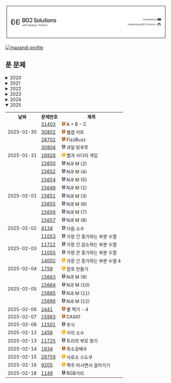 ![BOJSolution](./main.png)

<a href="http://solved.ac/profile/hyukjinkang">![mazandi profile](http://mazandi.herokuapp.com/api?handle=hyukjinkang&theme=dark)</a>

## 푼 문제

<details>
  <summary>2020</summary>
  <table>
    <tr>
      <th>날짜</th>
      <th>문제번호</th>
      <th>제목</th>
    </tr>
    <tr>
      <td rowspan="3">2020-04-08</td>
      <td><a href="http://noj.am/1340">1340</a></td>
      <td><img src="./svg/6.svg" width="10"/> 연도 진행바</td>
    </tr>
    <tr>
      <td><a href="http://noj.am/2557">2557</a></td>
      <td><img src="./svg/1.svg" width="10"/> Hello World</td>
    </tr>
    <tr>
      <td><a href="http://noj.am/10718">10718</a></td>
      <td><img src="./svg/1.svg" width="10"/> We love kriii</td>
    </tr>
    <tr>
      <td rowspan="2">2020-04-09</td>
      <td><a href="http://noj.am/10171">10171</a></td>
      <td><img src="./svg/1.svg" width="10"/> 고양이</td>
    </tr>
    <tr>
      <td><a href="http://noj.am/10172">10172</a></td>
      <td><img src="./svg/1.svg" width="10"/> 개</td>
    </tr>
    <tr>
      <td>2020-04-10</td>
      <td><a href="http://noj.am/1000">1000</a></td>
      <td><img src="./svg/1.svg" width="10"/> A+B</td>
    </tr>
    <tr>
      <td rowspan="2">2020-04-11</td>
      <td><a href="http://noj.am/1373">1373</a></td>
      <td><img src="./svg/5.svg" width="10"/> 2진수 8진수</td>
    </tr>
    <tr>
      <td><a href="http://noj.am/3213">3213</a></td>
      <td><img src="./svg/7.svg" width="10"/> 피자</td>
    </tr>
    <tr>
      <td rowspan="8">2020-04-12</td>
      <td><a href="http://noj.am/1001">1001</a></td>
      <td><img src="./svg/1.svg" width="10"/> A-B</td>
    </tr>
    <tr>
      <td><a href="http://noj.am/10998">10998</a></td>
      <td><img src="./svg/1.svg" width="10"/> A×B</td>
    </tr>
    <tr>
      <td><a href="http://noj.am/1008">1008</a></td>
      <td><img src="./svg/1.svg" width="10"/> A/B</td>
    </tr>
    <tr>
      <td><a href="http://noj.am/10869">10869</a></td>
      <td><img src="./svg/1.svg" width="10"/> 사칙연산</td>
    </tr>
    <tr>
      <td><a href="http://noj.am/10430">10430</a></td>
      <td><img src="./svg/1.svg" width="10"/> 나머지</td>
    </tr>
    <tr>
      <td><a href="http://noj.am/2588">2588</a></td>
      <td><img src="./svg/3.svg" width="10"/> 곱셈</td>
    </tr>
    <tr>
      <td><a href="http://noj.am/3447">3447</a></td>
      <td><img src="./svg/5.svg" width="10"/> 버그왕</td>
    </tr>
    <tr>
      <td><a href="http://noj.am/9461">9461</a></td>
      <td><img src="./svg/8.svg" width="10"/> 파도반 수열</td>
    </tr>
    <tr>
      <td>2020-04-14</td>
      <td><a href="http://noj.am/14648">14648</a></td>
      <td><img src="./svg/4.svg" width="10"/> 쿼리 맛보기</td>
    </tr>
    <tr>
      <td>2020-04-18</td>
      <td><a href="http://noj.am/9933">9933</a></td>
      <td><img src="./svg/5.svg" width="10"/> 민균이의 비밀번호</td>
    </tr>
    <tr>
      <td rowspan="9">2020-04-23</td>
      <td><a href="http://noj.am/1330">1330</a></td>
      <td><img src="./svg/1.svg" width="10"/> 두 수 비교하기</td>
    </tr>
    <tr>
      <td><a href="http://noj.am/9498">9498</a></td>
      <td><img src="./svg/1.svg" width="10"/> 시험 성적</td>
    </tr>
    <tr>
      <td><a href="http://noj.am/2753">2753</a></td>
      <td><img src="./svg/1.svg" width="10"/> 윤년</td>
    </tr>
    <tr>
      <td><a href="http://noj.am/14681">14681</a></td>
      <td><img src="./svg/1.svg" width="10"/> 사분면 고르기</td>
    </tr>
    <tr>
      <td><a href="http://noj.am/2884">2884</a></td>
      <td><img src="./svg/3.svg" width="10"/> 알람 시계</td>
    </tr>
    <tr>
      <td><a href="http://noj.am/2739">2739</a></td>
      <td><img src="./svg/1.svg" width="10"/> 구구단</td>
    </tr>
    <tr>
      <td><a href="http://noj.am/10950">10950</a></td>
      <td><img src="./svg/1.svg" width="10"/> A+B - 3</td>
    </tr>
    <tr>
      <td><a href="http://noj.am/8393">8393</a></td>
      <td><img src="./svg/1.svg" width="10"/> 합</td>
    </tr>
    <tr>
      <td><a href="http://noj.am/15552">15552</a></td>
      <td><img src="./svg/2.svg" width="10"/> 빠른 A+B</td>
    </tr>
    <tr>
      <td rowspan="7">2020-04-24</td>
      <td><a href="http://noj.am/2741">2741</a></td>
      <td><img src="./svg/1.svg" width="10"/> N 찍기</td>
    </tr>
    <tr>
      <td><a href="http://noj.am/2742">2742</a></td>
      <td><img src="./svg/2.svg" width="10"/> 기찍 N</td>
    </tr>
    <tr>
      <td><a href="http://noj.am/11021">11021</a></td>
      <td><img src="./svg/1.svg" width="10"/> A+B - 7</td>
    </tr>
    <tr>
      <td><a href="http://noj.am/11022">11022</a></td>
      <td><img src="./svg/1.svg" width="10"/> A+B - 8</td>
    </tr>
    <tr>
      <td><a href="http://noj.am/2438">2438</a></td>
      <td><img src="./svg/1.svg" width="10"/> 별 찍기 - 1</td>
    </tr>
    <tr>
      <td><a href="http://noj.am/2439">2439</a></td>
      <td><img src="./svg/2.svg" width="10"/> 별 찍기 - 2</td>
    </tr>
    <tr>
      <td><a href="http://noj.am/10871">10871</a></td>
      <td><img src="./svg/1.svg" width="10"/> X보다 작은 수</td>
    </tr>
    <tr>
      <td rowspan="3">2020-05-08</td>
      <td><a href="http://noj.am/10952">10952</a></td>
      <td><img src="./svg/1.svg" width="10"/> A+B - 5</td>
    </tr>
    <tr>
      <td><a href="http://noj.am/10951">10951</a></td>
      <td><img src="./svg/1.svg" width="10"/> A+B - 4</td>
    </tr>
    <tr>
      <td><a href="http://noj.am/1110">1110</a></td>
      <td><img src="./svg/5.svg" width="10"/> 더하기 사이클</td>
    </tr>
    <tr>
      <td rowspan="6">2020-05-11</td>
      <td><a href="http://noj.am/10039">10039</a></td>
      <td><img src="./svg/2.svg" width="10"/> 평균 점수</td>
    </tr>
    <tr>
      <td><a href="http://noj.am/5543">5543</a></td>
      <td><img src="./svg/2.svg" width="10"/> 상근날드</td>
    </tr>
    <tr>
      <td><a href="http://noj.am/10817">10817</a></td>
      <td><img src="./svg/3.svg" width="10"/> 세 수</td>
    </tr>
    <tr>
      <td><a href="http://noj.am/2523">2523</a></td>
      <td><img src="./svg/3.svg" width="10"/> 별 찍기 - 13</td>
    </tr>
    <tr>
      <td><a href="http://noj.am/2446">2446</a></td>
      <td><img src="./svg/3.svg" width="10"/> 별 찍기 - 9</td>
    </tr>
    <tr>
      <td><a href="http://noj.am/10996">10996</a></td>
      <td><img src="./svg/4.svg" width="10"/> 별 찍기 - 21</td>
    </tr>
    <tr>
      <td rowspan="7">2020-05-13</td>
      <td><a href="http://noj.am/10818">10818</a></td>
      <td><img src="./svg/3.svg" width="10"/> 최소, 최대</td>
    </tr>
    <tr>
      <td><a href="http://noj.am/2562">2562</a></td>
      <td><img src="./svg/3.svg" width="10"/> 최댓값</td>
    </tr>
    <tr>
      <td><a href="http://noj.am/2577">2577</a></td>
      <td><img src="./svg/4.svg" width="10"/> 숫자의 개수</td>
    </tr>
    <tr>
      <td><a href="http://noj.am/3052">3052</a></td>
      <td><img src="./svg/4.svg" width="10"/> 나머지</td>
    </tr>
    <tr>
      <td><a href="http://noj.am/1546">1546</a></td>
      <td><img src="./svg/5.svg" width="10"/> 평균</td>
    </tr>
    <tr>
      <td><a href="http://noj.am/8958">8958</a></td>
      <td><img src="./svg/4.svg" width="10"/> OX퀴즈</td>
    </tr>
    <tr>
      <td><a href="http://noj.am/4344">4344</a></td>
      <td><img src="./svg/5.svg" width="10"/> 평균은 넘겠지</td>
    </tr>
    <tr>
      <td rowspan="4">2020-05-14</td>
      <td><a href="http://noj.am/11383">11383</a></td>
      <td><img src="./svg/5.svg" width="10"/> 뚊</td>
    </tr>
    <tr>
      <td><a href="http://noj.am/15596">15596</a></td>
      <td><img src="./svg/4.svg" width="10"/> 정수 N개의 합(Python)</td>
    </tr>
    <tr>
      <td><a href="http://noj.am/4673">4673</a></td>
      <td><img src="./svg/6.svg" width="10"/> 셀프 넘버</td>
    </tr>
    <tr>
      <td><a href="http://noj.am/1065">1065</a></td>
      <td><img src="./svg/7.svg" width="10"/> 한수</td>
    </tr>
    <tr>
      <td rowspan="8">2020-05-15</td>
      <td><a href="http://noj.am/11654">11654</a></td>
      <td><img src="./svg/1.svg" width="10"/> 아스키 코드</td>
    </tr>
    <tr>
      <td><a href="http://noj.am/11720">11720</a></td>
      <td><img src="./svg/2.svg" width="10"/> 숫자의 합</td>
    </tr>
    <tr>
      <td><a href="http://noj.am/10809">10809</a></td>
      <td><img src="./svg/4.svg" width="10"/> 알파벳 찾기</td>
    </tr>
    <tr>
      <td><a href="http://noj.am/2675">2675</a></td>
      <td><img src="./svg/4.svg" width="10"/> 문자열 반복</td>
    </tr>
    <tr>
      <td><a href="http://noj.am/1157">1157</a></td>
      <td><img src="./svg/5.svg" width="10"/> 단어 공부</td>
    </tr>
    <tr>
      <td><a href="http://noj.am/1152">1152</a></td>
      <td><img src="./svg/4.svg" width="10"/> 단어의 개수</td>
    </tr>
    <tr>
      <td><a href="http://noj.am/2908">2908</a></td>
      <td><img src="./svg/4.svg" width="10"/> 상수</td>
    </tr>
    <tr>
      <td><a href="http://noj.am/5622">5622</a></td>
      <td><img src="./svg/4.svg" width="10"/> 다이얼</td>
    </tr>
    <tr>
      <td rowspan="2">2020-05-16</td>
      <td><a href="http://noj.am/2941">2941</a></td>
      <td><img src="./svg/6.svg" width="10"/> 크로아티아 알파벳</td>
    </tr>
    <tr>
      <td><a href="http://noj.am/1316">1316</a></td>
      <td><img src="./svg/6.svg" width="10"/> 그룹 단어 체커</td>
    </tr>
    <tr>
      <td rowspan="2">2020-05-18</td>
      <td><a href="http://noj.am/1712">1712</a></td>
      <td><img src="./svg/4.svg" width="10"/> 손익분기점</td>
    </tr>
    <tr>
      <td><a href="http://noj.am/2839">2839</a></td>
      <td><img src="./svg/7.svg" width="10"/> 설탕 배달</td>
    </tr>
    <tr>
      <td>2020-06-16</td>
      <td><a href="http://noj.am/2292">2292</a></td>
      <td><img src="./svg/4.svg" width="10"/> 벌집</td>
    </tr>
    <tr>
      <td rowspan="2">2020-06-30</td>
      <td><a href="http://noj.am/1193">1193</a></td>
      <td><img src="./svg/6.svg" width="10"/> 분수찾기</td>
    </tr>
    <tr>
      <td><a href="http://noj.am/2869">2869</a></td>
      <td><img src="./svg/5.svg" width="10"/> 달팽이는 올라가고 싶다</td>
    </tr>
    <tr>
      <td rowspan="2">2020-07-03</td>
      <td><a href="http://noj.am/10250">10250</a></td>
      <td><img src="./svg/3.svg" width="10"/> ACM 호텔</td>
    </tr>
    <tr>
      <td><a href="http://noj.am/1212">1212</a></td>
      <td><img src="./svg/4.svg" width="10"/> 8진수 2진수</td>
    </tr>
    <tr>
      <td rowspan="2">2020-09-23</td>
      <td><a href="http://noj.am/2775">2775</a></td>
      <td><img src="./svg/5.svg" width="10"/> 부녀회장이 될테야</td>
    </tr>
    <tr>
      <td><a href="http://noj.am/1011">1011</a></td>
      <td><img src="./svg/11.svg" width="10"/> Fly me to the Alpha Centauri</td>
    </tr>
    <tr>
      <td rowspan="2">2020-09-24</td>
      <td><a href="http://noj.am/1978">1978</a></td>
      <td><img src="./svg/6.svg" width="10"/> 소수 찾기</td>
    </tr>
    <tr>
      <td><a href="http://noj.am/2581">2581</a></td>
      <td><img src="./svg/6.svg" width="10"/> 소수</td>
    </tr>
    <tr>
      <td>2020-09-25</td>
      <td><a href="http://noj.am/1929">1929</a></td>
      <td><img src="./svg/8.svg" width="10"/> 소수 구하기</td>
    </tr>
    <tr>
      <td>2020-09-28</td>
      <td><a href="http://noj.am/4948">4948</a></td>
      <td><img src="./svg/9.svg" width="10"/> 베르트랑 공준</td>
    </tr>
    <tr>
      <td rowspan="5">2020-12-13</td>
      <td><a href="http://noj.am/9020">9020</a></td>
      <td><img src="./svg/9.svg" width="10"/> 골드바흐의 추측</td>
    </tr>
    <tr>
      <td><a href="http://noj.am/1085">1085</a></td>
      <td><img src="./svg/3.svg" width="10"/> 직사각형에서 탈출</td>
    </tr>
    <tr>
      <td><a href="http://noj.am/3009">3009</a></td>
      <td><img src="./svg/3.svg" width="10"/> 네 번째 점</td>
    </tr>
    <tr>
      <td><a href="http://noj.am/4153">4153</a></td>
      <td><img src="./svg/3.svg" width="10"/> 직각삼각형</td>
    </tr>
    <tr>
      <td><a href="http://noj.am/3053">3053</a></td>
      <td><img src="./svg/3.svg" width="10"/> 택시 기하학</td>
    </tr>
    <tr>
      <td rowspan="3">2020-12-14</td>
      <td><a href="http://noj.am/1237">1237</a></td>
      <td><img src="./svg/0.svg" width="10"/> 정ㅋ벅ㅋ</td>
    </tr>
    <tr>
      <td><a href="http://noj.am/2555">2555</a></td>
      <td><img src="./svg/0.svg" width="10"/> 생일 출력하기</td>
    </tr>
    <tr>
      <td><a href="http://noj.am/2556">2556</a></td>
      <td><img src="./svg/0.svg" width="10"/> 별 찍기 - 14</td>
    </tr>
  </table>
</details>
<details>
  <summary>2021</summary>
  <table>
    <tr>
      <th>날짜</th>
      <th>문제번호</th>
      <th>제목</th>
    </tr>
    <tr>
      <td rowspan="2">2021-01-08</td>
      <td><a href="http://noj.am/10757">10757</a></td>
      <td><img src="./svg/1.svg" width="10"/> 큰 수 A + B</td>
    </tr>
    <tr>
      <td><a href="http://noj.am/1002">1002</a></td>
      <td><img src="./svg/8.svg" width="10"/> 터렛</td>
    </tr>
    <tr>
      <td>2021-06-01</td>
      <td><a href="http://noj.am/11653">11653</a></td>
      <td><img src="./svg/5.svg" width="10"/> 소인수분해</td>
    </tr>
    <tr>
      <td rowspan="2">2021-08-22</td>
      <td><a href="http://noj.am/10872">10872</a></td>
      <td><img src="./svg/1.svg" width="10"/> 팩토리얼</td>
    </tr>
    <tr>
      <td><a href="http://noj.am/10870">10870</a></td>
      <td><img src="./svg/4.svg" width="10"/> 피보나치 수 5</td>
    </tr>
    <tr>
      <td rowspan="8">2021-08-23</td>
      <td><a href="http://noj.am/2447">2447</a></td>
      <td><img src="./svg/11.svg" width="10"/> 별 찍기 - 10</td>
    </tr>
    <tr>
      <td><a href="http://noj.am/11729">11729</a></td>
      <td><img src="./svg/10.svg" width="10"/> 하노이 탑 이동 순서</td>
    </tr>
    <tr>
      <td><a href="http://noj.am/2798">2798</a></td>
      <td><img src="./svg/4.svg" width="10"/> 블랙잭</td>
    </tr>
    <tr>
      <td><a href="http://noj.am/2231">2231</a></td>
      <td><img src="./svg/4.svg" width="10"/> 분해합</td>
    </tr>
    <tr>
      <td><a href="http://noj.am/2475">2475</a></td>
      <td><img src="./svg/1.svg" width="10"/> 검증수</td>
    </tr>
    <tr>
      <td><a href="http://noj.am/7568">7568</a></td>
      <td><img src="./svg/6.svg" width="10"/> 덩치</td>
    </tr>
    <tr>
      <td><a href="http://noj.am/1018">1018</a></td>
      <td><img src="./svg/6.svg" width="11"/> 체스판 다시 칠하기</td>
    </tr>
    <tr>
      <td><a href="http://noj.am/12091">12091</a></td>
      <td><img src="./svg/0.svg" width="10"/> 이브이 진화 시키기</td>
    </tr>
    <tr>
      <td rowspan="4">2021-08-24</td>
      <td><a href="http://noj.am/1436">1436</a></td>
      <td><img src="./svg/6.svg" width="10"/> 영화감독 숌</td>
    </tr>
    <tr>
      <td><a href="http://noj.am/10943">10943</a></td>
      <td><img src="./svg/0.svg" width="10"/> 랜덤 게임~</td>
    </tr>
    <tr>
      <td><a href="http://noj.am/2750">2750</a></td>
      <td><img src="./svg/4.svg" width="10"/> 수 정렬하기</td>
    </tr>
    <tr>
      <td><a href="http://noj.am/2751">2751</a></td>
      <td><img src="./svg/6.svg" width="10"/> 수 정렬하기 2</td>
    </tr>
    <tr>
      <td rowspan="3">2021-08-25</td>
      <td><a href="http://noj.am/15802">15802</a></td>
      <td><img src="./svg/0.svg" width="10"/> 타노스</td>
    </tr>
    <tr>
      <td><a href="http://noj.am/1181">1181</a></td>
      <td><img src="./svg/6.svg" width="10"/> 단어 정렬</td>
    </tr>
    <tr>
      <td><a href="http://noj.am/10814">10814</a></td>
      <td><img src="./svg/6.svg" width="10"/> 나이순 정렬</td>
    </tr>
  </table>
</details>
<details>
  <summary>2022</summary>
  <table>
    <tr>
      <th>날짜</th>
      <th>문제번호</th>
      <th>제목</th>
    </tr>
    <tr>
      <td rowspan="4">2022-03-08</td>
      <td><a href="http://noj.am/10926">10926</a></td>
      <td><img src="./svg/1.svg" width="10"/> ??!</td>
    </tr>
    <tr>
      <td><a href="http://noj.am/18108">18108</a></td>
      <td><img src="./svg/1.svg" width="10"/> 1998년생인 내가 태국에서는 2541년생?!</td>
    </tr>
    <tr>
      <td><a href="http://noj.am/2525">2525</a></td>
      <td><img src="./svg/3.svg" width="10"/> 오븐 시계</td>
    </tr>
    <tr>
      <td><a href="http://noj.am/2480">2480</a></td>
      <td><img src="./svg/2.svg" width="10"/> 주사위 세개</td>
    </tr>
  </table>
</details>
<details>
  <summary>2023</summary>
  <table>
    <tr>
      <th>날짜</th>
      <th>문제번호</th>
      <th>제목</th>
    </tr>
    <tr>
      <td rowspan="8">2023-03-22</td>
      <td><a href="http://noj.am/11382">11382</a></td>
      <td><img src="./svg/1.svg" width="10"/> 꼬마 정민</td>
    </tr>
    <tr>
      <td><a href="http://noj.am/25304">25304</a></td>
      <td><img src="./svg/1.svg" width="10"/> 영수증</td>
    </tr>
    <tr>
      <td><a href="http://noj.am/25314">25314</a></td>
      <td><img src="./svg/1.svg" width="10"/> 코딩은 체육과목 입니다</td>
    </tr>
    <tr>
      <td><a href="http://noj.am/10807">10807</a></td>
      <td><img src="./svg/1.svg" width="10"/> 개수 세기</td>
    </tr>
    <tr>
      <td><a href="http://noj.am/10810">10810</a></td>
      <td><img src="./svg/3.svg" width="10"/> 공 넣기</td>
    </tr>
    <tr>
      <td><a href="http://noj.am/10813">10813</a></td>
      <td><img src="./svg/4.svg" width="10"/> 공 바꾸기</td>
    </tr>
    <tr>
      <td><a href="http://noj.am/5597">5597</a></td>
      <td><img src="./svg/1.svg" width="10"/> 과제 안 내신 분..?</td>
    </tr>
    <tr>
      <td><a href="http://noj.am/10811">10811</a></td>
      <td><img src="./svg/4.svg" width="10"/> 바구니 뒤집기</td>
    </tr>
    <tr>
      <td rowspan="8">2023-03-23</td>
      <td><a href="http://noj.am/27866">27866</a></td>
      <td><img src="./svg/1.svg" width="10"/> 문자와 문자열</td>
    </tr>
    <tr>
      <td><a href="http://noj.am/2743">2743</a></td>
      <td><img src="./svg/1.svg" width="10"/> 단어 길이 재기</td>
    </tr>
    <tr>
      <td><a href="http://noj.am/9086">9086</a></td>
      <td><img src="./svg/1.svg" width="10"/> 문자열</td>
    </tr>
    <tr>
      <td><a href="http://noj.am/11718">11718</a></td>
      <td><img src="./svg/1.svg" width="10"/> 그대로 출력하기</td>
    </tr>
    <tr>
      <td><a href="http://noj.am/25083">25083</a></td>
      <td><img src="./svg/1.svg" width="10"/> 새싹</td>
    </tr>
    <tr>
      <td><a href="http://noj.am/3003">3003</a></td>
      <td><img src="./svg/1.svg" width="10"/> 킹, 퀸, 룩, 비숍, 나이트, 폰</td>
    </tr>
    <tr>
      <td><a href="http://noj.am/2444">2444</a></td>
      <td><img src="./svg/3.svg" width="10"/> 별찍기 - 7</td>
    </tr>
    <tr>
      <td><a href="http://noj.am/10812">10812</a></td>
      <td><img src="./svg/4.svg" width="10"/> 바구니 순서 바꾸기</td>
    </tr>
    <tr>
      <td rowspan="11">2023-03-28</td>
      <td><a href="http://noj.am/10988">10988</a></td>
      <td><img src="./svg/4.svg" width="10"/> 팰린드롬인지 확인하기</td>
    </tr>
    <tr>
      <td><a href="http://noj.am/25206">25206</a></td>
      <td><img src="./svg/6.svg" width="10"/> 너의 평점은</td>
    </tr>
    <tr>
      <td><a href="http://noj.am/2738">2738</a></td>
      <td><img src="./svg/1.svg" width="10"/> 행렬 덧셈</td>
    </tr>
    <tr>
      <td><a href="http://noj.am/2566">2566</a></td>
      <td><img src="./svg/3.svg" width="10"/> 최댓값</td>
    </tr>
    <tr>
      <td><a href="http://noj.am/10798">10798</a></td>
      <td><img src="./svg/5.svg" width="10"/> 세로읽기</td>
    </tr>
    <tr>
      <td><a href="http://noj.am/2563">2563</a></td>
      <td><img src="./svg/6.svg" width="10"/> 색종이</td>
    </tr>
    <tr>
      <td><a href="http://noj.am/5086">5086</a></td>
      <td><img src="./svg/3.svg" width="10"/> 배수와 약수</td>
    </tr>
    <tr>
      <td><a href="http://noj.am/2501">2501</a></td>
      <td><img src="./svg/3.svg" width="10"/> 약수 구하기</td>
    </tr>
    <tr>
      <td><a href="http://noj.am/9506">9506</a></td>
      <td><img src="./svg/5.svg" width="10"/> 약수들의 합</td>
    </tr>
    <tr>
      <td><a href="http://noj.am/27323">27323</a></td>
      <td><img src="./svg/1.svg" width="10"/> 직사각형</td>
    </tr>
    <tr>
      <td><a href="http://noj.am/15894">15894</a></td>
      <td><img src="./svg/3.svg" width="10"/> 수학은 체육과목 입니다</td>
    </tr>
    <tr>
      <td rowspan="4">2023-03-29</td>
      <td><a href="http://noj.am/9063">9063</a></td>
      <td><img src="./svg/3.svg" width="10"/> 대지</td>
    </tr>
    <tr>
      <td><a href="http://noj.am/10101">10101</a></td>
      <td><img src="./svg/2.svg" width="10"/> 삼각형 외우기</td>
    </tr>
    <tr>
      <td><a href="http://noj.am/5073">5073</a></td>
      <td><img src="./svg/3.svg" width="10"/> 삼각형과 세 변</td>
    </tr>
    <tr>
      <td><a href="http://noj.am/14215">14215</a></td>
      <td><img src="./svg/3.svg" width="10"/> 세 막대</td>
    </tr>
    <tr>
      <td rowspan="4">2023-03-30</td>
      <td><a href="http://noj.am/19532">19532</a></td>
      <td><img src="./svg/4.svg" width="10"/> 수학은 비대면강의입니다</td>
    </tr>
    <tr>
      <td><a href="http://noj.am/1259">1259</a></td>
      <td><img src="./svg/5.svg" width="10"/> 팰린드롬수</td>
    </tr>
    <tr>
      <td><a href="http://noj.am/2609">2609</a></td>
      <td><img src="./svg/5.svg" width="10"/> 최대공약수와 최소공배수</td>
    </tr>
    <tr>
      <td><a href="http://noj.am/11050">11050</a></td>
      <td><img src="./svg/5.svg" width="10"/> 이항 계수 1</td>
    </tr>
    <tr>
      <td rowspan="3">2023-04-04</td>
      <td><a href="http://noj.am/11650">11650</a></td>
      <td><img src="./svg/6.svg" width="10"/> 좌표 정렬하기</td>
    </tr>
    <tr>
      <td><a href="http://noj.am/2164">2164</a></td>
      <td><img src="./svg/7.svg" width="10"/> 카드 2</td>
    </tr>
    <tr>
      <td><a href="http://noj.am/11866">11866</a></td>
      <td><img src="./svg/6.svg" width="10"/> 요세푸스 문제 0</td>
    </tr>
    <tr>
      <td rowspan="8">2023-04-05</td>
      <td><a href="http://noj.am/1920">1920</a></td>
      <td><img src="./svg/7.svg" width="10"/> 수 찾기</td>
    </tr>
    <tr>
      <td><a href="http://noj.am/9012">9012</a></td>
      <td><img src="./svg/7.svg" width="10"/> 괄호</td>
    </tr>
    <tr>
      <td><a href="http://noj.am/10816">10816</a></td>
      <td><img src="./svg/7.svg" width="10"/> 숫자 카드 2</td>
    </tr>
    <tr>
      <td><a href="http://noj.am/10828">10828</a></td>
      <td><img src="./svg/7.svg" width="10"/> 스택</td>
    </tr>
    <tr>
      <td><a href="http://noj.am/10845">10845</a></td>
      <td><img src="./svg/7.svg" width="10"/> 큐</td>
    </tr>
    <tr>
      <td><a href="http://noj.am/10866">10866</a></td>
      <td><img src="./svg/7.svg" width="10"/> 덱</td>
    </tr>
    <tr>
      <td><a href="http://noj.am/11651">11651</a></td>
      <td><img src="./svg/6.svg" width="10"/> 좌표 정렬하기 2</td>
    </tr>
    <tr>
      <td><a href="http://noj.am/10773">10773</a></td>
      <td><img src="./svg/7.svg" width="10"/> 제로</td>
    </tr>
    <tr>
      <td rowspan="10">2023-04-06</td>
      <td><a href="http://noj.am/10699">10699</a></td>
      <td><img src="./svg/1.svg" width="10"/> 오늘 날짜</td>
    </tr>
    <tr>
      <td><a href="http://noj.am/2420">2420</a></td>
      <td><img src="./svg/1.svg" width="10"/> 사파리월드</td>
    </tr>
    <tr>
      <td><a href="http://noj.am/2744">2744</a></td>
      <td><img src="./svg/1.svg" width="10"/> 대소문자 바꾸기</td>
    </tr>
    <tr>
      <td><a href="http://noj.am/2754">2754</a></td>
      <td><img src="./svg/1.svg" width="10"/> 학점계산</td>
    </tr>
    <tr>
      <td><a href="http://noj.am/15964">15964</a></td>
      <td><img src="./svg/1.svg" width="10"/> 이상한 기호</td>
    </tr>
    <tr>
      <td><a href="http://noj.am/4949">4949</a></td>
      <td><img src="./svg/7.svg" width="10"/> 균형잡힌 세상</td>
    </tr>
    <tr>
      <td><a href="http://noj.am/1966">1966</a></td>
      <td><img src="./svg/8.svg" width="10"/> 프린터 큐</td>
    </tr>
    <tr>
      <td><a href="http://noj.am/10989">10989</a></td>
      <td><img src="./svg/5.svg" width="10"/> 수 정렬하기 3</td>
    </tr>
    <tr>
      <td><a href="http://noj.am/15829">15829</a></td>
      <td><img src="./svg/4.svg" width="10"/> Hashing</td>
    </tr>
    <tr>
      <td><a href="http://noj.am/2108">2108</a></td>
      <td><img src="./svg/8.svg" width="10"/> 통계학</td>
    </tr>
    <tr>
      <td>2023-04-09</td>
      <td><a href="http://noj.am/1654">1654</a></td>
      <td><img src="./svg/9.svg" width="10"/> 랜선 자르기</td>
    </tr>
    <tr>
      <td rowspan="4">2023-04-10</td>
      <td><a href="http://noj.am/1874">1874</a></td>
      <td><img src="./svg/9.svg" width="10"/> 스택 수열</td>
    </tr>
    <tr>
      <td><a href="http://noj.am/2805">2805</a></td>
      <td><img src="./svg/9.svg" width="10"/> 나무 자르기</td>
    </tr>
    <tr>
      <td><a href="http://noj.am/18111">18111</a></td>
      <td><img src="./svg/9.svg" width="10"/> 마인크래프트</td>
    </tr>
    <tr>
      <td><a href="http://noj.am/1676">1676</a></td>
      <td><img src="./svg/6.svg" width="10"/> 팩토리얼 0의 개수</td>
    </tr>
    <tr>
      <td rowspan="4">2023-04-11</td>
      <td><a href="http://noj.am/11723">11723</a></td>
      <td><img src="./svg/6.svg" width="10"/> 집합</td>
    </tr>
    <tr>
      <td><a href="http://noj.am/1620">1620</a></td>
      <td><img src="./svg/7.svg" width="10"/> 나는야 포켓몬 마스터 이다솜</td>
    </tr>
    <tr>
      <td><a href="http://noj.am/1764">1764</a></td>
      <td><img src="./svg/7.svg" width="10"/> 듣보잡</td>
    </tr>
    <tr>
      <td><a href="http://noj.am/11047">11047</a></td>
      <td><img src="./svg/7.svg" width="10"/> 동전 0</td>
    </tr>
    <tr>
      <td rowspan="4">2023-04-12</td>
      <td><a href="http://noj.am/11399">11399</a></td>
      <td><img src="./svg/7.svg" width="10"/> ATM</td>
    </tr>
    <tr>
      <td><a href="http://noj.am/17219">17219</a></td>
      <td><img src="./svg/7.svg" width="10"/> 비밀번호 찾기</td>
    </tr>
    <tr>
      <td><a href="http://noj.am/1003">1003</a></td>
      <td><img src="./svg/8.svg" width="10"/> 피보나치 함수</td>
    </tr>
    <tr>
      <td><a href="http://noj.am/1463">1463</a></td>
      <td><img src="./svg/8.svg" width="10"/> 1로 만들기</td>
    </tr>
    <tr>
      <td rowspan="4">2023-04-13</td>
      <td><a href="http://noj.am/2579">2579</a></td>
      <td><img src="./svg/8.svg" width="10"/> 계단 오르기</td>
    </tr>
    <tr>
      <td><a href="http://noj.am/2606">2606</a></td>
      <td><img src="./svg/8.svg" width="10"/> 바이러스</td>
    </tr>
    <tr>
      <td><a href="http://noj.am/9095">9095</a></td>
      <td><img src="./svg/8.svg" width="10"/> 1, 2, 3 더하기</td>
    </tr>
    <tr>
      <td><a href="http://noj.am/9375">9375</a></td>
      <td><img src="./svg/8.svg" width="10"/> 패션왕 신해빈</td>
    </tr>
    <tr>
      <td rowspan="3">2023-04-14</td>
      <td><a href="http://noj.am/11659">11659</a></td>
      <td><img src="./svg/8.svg" width="10"/> 구간 합 구하기 4</td>
    </tr>
    <tr>
      <td><a href="http://noj.am/11726">11726</a></td>
      <td><img src="./svg/8.svg" width="10"/> 2×n 타일링</td>
    </tr>
    <tr>
      <td><a href="http://noj.am/11727">11727</a></td>
      <td><img src="./svg/8.svg" width="10"/> 2×n 타일링 2</td>
    </tr>
    <tr>
      <td rowspan="4">2023-04-15</td>
      <td><a href="http://noj.am/17626">17626</a></td>
      <td><img src="./svg/8.svg" width="10"/> Four squares</td>
    </tr>
    <tr>
      <td><a href="http://noj.am/1012">1012</a></td>
      <td><img src="./svg/9.svg" width="10"/> 유기농 배추</td>
    </tr>
    <tr>
      <td><a href="http://noj.am/1260">1260</a></td>
      <td><img src="./svg/9.svg" width="10"/> DFS와 BFS</td>
    </tr>
    <tr>
      <td><a href="http://noj.am/1927">1927</a></td>
      <td><img src="./svg/9.svg" width="10"/> 최소 힙</td>
    </tr>
    <tr>
      <td rowspan="1">2023-04-16</td>
      <td><a href="http://noj.am/1271">1271</a></td>
      <td><img src="./svg/1.svg" width="10"/> 엄청난 부자2</td>
    </tr>
    <tr>
      <td rowspan="7"><a href="https://www.acmicpc.net/contest/view/967">AGCU</a></td>
      <td><a href="http://noj.am/27959">A(27959)</a></td>
      <td><img src="./svg/1.svg" width="10"/> 초코바</td>
    </tr>
    <tr>
      <td><a href="http://noj.am/27960">B(27960)</a></td>
      <td><img src="./svg/3.svg" width="10"/> 사격내기</td>
    </tr>
    <tr>
      <td><a href="http://noj.am/27961">C(27961)</a></td>
      <td><img src="./svg/5.svg" width="10"/> 고양이는 많을수록 좋다</td>
    </tr>
    <tr>
      <td><a href="http://noj.am/27962">D(27962)</a></td>
      <td><img src="./svg/5.svg" width="10"/> 오렌지먹은지오랜지</td>
    </tr>
    <tr>
      <td><a href="http://noj.am/27963">E(27963)</a></td>
      <td><img src="./svg/5.svg" width="10"/> 합금 주화</td>
    </tr>
    <tr>
      <td><a href="http://noj.am/27964">F(27964)</a></td>
      <td><img src="./svg/6.svg" width="10"/> 콰트로치즈피자</td>
    </tr>
    <tr>
      <td><a href="http://noj.am/27969">K(27969)</a></td>
      <td><img src="./svg/8.svg" width="10"/> I LOVE JavaScript</td>
    </tr>
    <tr>
      <td rowspan="4">2023-04-17</td>
      <td><a href="http://noj.am/1541">1541</a></td>
      <td><img src="./svg/9.svg" width="10"/> 잃어버린 괄호</td>
    </tr>
    <tr>
      <td><a href="http://noj.am/11279">11279</a></td>
      <td><img src="./svg/9.svg" width="10"/> 최대 힙</td>
    </tr>
    <tr>
      <td><a href="http://noj.am/1780">1780</a></td>
      <td><img src="./svg/9.svg" width="10"/> 종이의 개수</td>
    </tr>
    <tr>
      <td><a href="http://noj.am/2745">2745</a></td>
      <td><img src="./svg/4.svg" width="10"/> 진법 변환</td>
    </tr>
    <tr>
      <td rowspan="4">2023-04-18</td>
      <td><a href="http://noj.am/2630">2630</a></td>
      <td><img src="./svg/9.svg" width="10"/> 색종이 만들기</td>
    </tr>
    <tr>
      <td><a href="http://noj.am/11724">11724</a></td>
      <td><img src="./svg/9.svg" width="10"/> 연결 요소의 개수</td>
    </tr>
    <tr>
      <td><a href="http://noj.am/18870">18870</a></td>
      <td><img src="./svg/9.svg" width="10"/> 좌표 압축</td>
    </tr>
    <tr>
      <td><a href="http://noj.am/1074">1074</a></td>
      <td><img src="./svg/10.svg" width="10"/> Z</td>
    </tr>
    <tr>
      <td rowspan="4">2023-04-19</td>
      <td><a href="http://noj.am/1809">1809</a></td>
      <td><img src="./svg/1.svg" width="10"/> Moo</td>
    </tr>
    <tr>
      <td><a href="http://noj.am/2338">2338</a></td>
      <td><img src="./svg/1.svg" width="10"/> 긴자리 계산</td>
    </tr>
    <tr>
      <td><a href="http://noj.am/2372">2372</a></td>
      <td><img src="./svg/1.svg" width="10"/> Livestock Count</td>
    </tr>
    <tr>
      <td><a href="http://noj.am/2377">2377</a></td>
      <td><img src="./svg/1.svg" width="10"/> Pottery</td>
    </tr>
    <tr>
      <td rowspan="21">2023-04-20</td>
      <td><a href="http://noj.am/3733">3733</a></td>
      <td><img src="./svg/1.svg" width="10"/> Shares</td>
    </tr>
    <tr>
      <td><a href="http://noj.am/4101">4101</a></td>
      <td><img src="./svg/1.svg" width="10"/> 크냐?</td>
    </tr>
    <tr>
      <td><a href="http://noj.am/4999">4999</a></td>
      <td><img src="./svg/1.svg" width="10"/> 아!</td>
    </tr>
    <tr>
      <td><a href="http://noj.am/5337">5337</a></td>
      <td><img src="./svg/1.svg" width="10"/> 웰컴</td>
    </tr>
    <tr>
      <td><a href="http://noj.am/5338">5338</a></td>
      <td><img src="./svg/1.svg" width="10"/> 마이크로소프트 로고</td>
    </tr>
    <tr>
      <td><a href="http://noj.am/5339">5339</a></td>
      <td><img src="./svg/1.svg" width="10"/> 콜센터</td>
    </tr>
    <tr>
      <td><a href="http://noj.am/5341">5341</a></td>
      <td><img src="./svg/1.svg" width="10"/> Pyramids</td>
    </tr>
    <tr>
      <td><a href="http://noj.am/5522">5522</a></td>
      <td><img src="./svg/1.svg" width="10"/> 카드게임</td>
    </tr>
    <tr>
      <td><a href="http://noj.am/6840">6840</a></td>
      <td><img src="./svg/1.svg" width="10"/> Who is in the middle?</td>
    </tr>
    <tr>
      <td><a href="http://noj.am/7891">7891</a></td>
      <td><img src="./svg/1.svg" width="10"/> Can you add this?</td>
    </tr>
    <tr>
      <td><a href="http://noj.am/8370">8370</a></td>
      <td><img src="./svg/1.svg" width="10"/> Plane</td>
    </tr>
    <tr>
      <td><a href="http://noj.am/8437">8437</a></td>
      <td><img src="./svg/1.svg" width="10"/> Julka</td>
    </tr>
    <tr>
      <td><a href="http://noj.am/8545">8545</a></td>
      <td><img src="./svg/1.svg" width="10"/> Zadanie próbne</td>
    </tr>
    <tr>
      <td><a href="http://noj.am/8871">8871</a></td>
      <td><img src="./svg/1.svg" width="10"/> Zadanie próbne 2</td>
    </tr>
    <tr>
      <td><a href="http://noj.am/9653">9653</a></td>
      <td><img src="./svg/1.svg" width="10"/> 스타워즈 로고</td>
    </tr>
    <tr>
      <td><a href="http://noj.am/9654">9654</a></td>
      <td><img src="./svg/1.svg" width="10"/> 나부 함대 데이터</td>
    </tr>
    <tr>
      <td><a href="http://noj.am/10170">10170</a></td>
      <td><img src="./svg/1.svg" width="10"/> NFC West vs North</td>
    </tr>
    <tr>
      <td><a href="http://noj.am/10189">10189</a></td>
      <td><img src="./svg/1.svg" width="10"/> Hook</td>
    </tr>
    <tr>
      <td><a href="http://noj.am/11942">11942</a></td>
      <td><img src="./svg/1.svg" width="10"/> 고려대는 사랑입니다</td>
    </tr>
    <tr>
      <td><a href="http://noj.am/13277">13277</a></td>
      <td><img src="./svg/1.svg" width="10"/> 큰 수 곱셈</td>
    </tr>
    <tr>
      <td><a href="http://noj.am/14337">14337</a></td>
      <td><img src="./svg/1.svg" width="10"/> Helicopter</td>
    </tr>
    <tr>
      <td rowspan="11">2023-04-21</td>
      <td><a href="http://noj.am/14581">14581</a></td>
      <td><img src="./svg/1.svg" width="10"/> 팬들에게 둘러싸인 홍준</td>
    </tr>
    <tr>
      <td><a href="http://noj.am/14645">14645</a></td>
      <td><img src="./svg/1.svg" width="10"/> 와이버스 부릉부릉</td>
    </tr>
    <tr>
      <td><a href="http://noj.am/14652">14652</a></td>
      <td><img src="./svg/1.svg" width="10"/> 나는 행복합니다~</td>
    </tr>
    <tr>
      <td><a href="http://noj.am/14928">14928</a></td>
      <td><img src="./svg/1.svg" width="10"/> 큰 수 (BIG)</td>
    </tr>
    <tr>
      <td><a href="http://noj.am/15680">15680</a></td>
      <td><img src="./svg/1.svg" width="10"/> 연세대학교</td>
    </tr>
    <tr>
      <td><a href="http://noj.am/15727">15727</a></td>
      <td><img src="./svg/1.svg" width="10"/> 조별과제를 하려는데 조장이 사라졌다</td>
    </tr>
    <tr>
      <td><a href="http://noj.am/15733">15733</a></td>
      <td><img src="./svg/1.svg" width="10"/> 나는 누구인가</td>
    </tr>
    <tr>
      <td><a href="http://noj.am/15740">15740</a></td>
      <td><img src="./svg/1.svg" width="10"/> A+B - 9</td>
    </tr>
    <tr>
      <td><a href="http://noj.am/15962">15962</a></td>
      <td><img src="./svg/1.svg" width="10"/> 새로운 시작</td>
    </tr>
    <tr>
      <td><a href="http://noj.am/16099">16099</a></td>
      <td><img src="./svg/1.svg" width="10"/> Larger Sport Facility</td>
    </tr>
    <tr>
      <td><a href="http://noj.am/16170">16170</a></td>
      <td><img src="./svg/1.svg" width="10"/> 오늘의 날짜는?</td>
    </tr>
    <tr>
      <td rowspan="18">2023-04-22</td>
      <td><a href="http://noj.am/16394">16394</a></td>
      <td><img src="./svg/1.svg" width="10"/> 홍익대학교</td>
    </tr>
    <tr>
      <td><a href="http://noj.am/16430">16430</a></td>
      <td><img src="./svg/1.svg" width="10"/> 제리와 톰</td>
    </tr>
    <tr>
      <td><a href="http://noj.am/17256">17256</a></td>
      <td><img src="./svg/1.svg" width="10"/> 달달함이 넘쳐흘러</td>
    </tr>
    <tr>
      <td><a href="http://noj.am/17295">17295</a></td>
      <td><img src="./svg/1.svg" width="10"/> 엔드게임 스포일러</td>
    </tr>
    <tr>
      <td><a href="http://noj.am/18096">18096</a></td>
      <td><img src="./svg/1.svg" width="10"/> Арифметическая магия</td>
    </tr>
    <tr>
      <td><a href="http://noj.am/18301">18301</a></td>
      <td><img src="./svg/1.svg" width="10"/> Rats</td>
    </tr>
    <tr>
      <td><a href="http://noj.am/18409">18409</a></td>
      <td><img src="./svg/1.svg" width="10"/> 母音を数える (Counting Vowels)</td>
    </tr>
    <tr>
      <td><a href="http://noj.am/20254">20254</a></td>
      <td><img src="./svg/1.svg" width="10"/> Site Score</td>
    </tr>
    <tr>
      <td><a href="http://noj.am/20492">20492</a></td>
      <td><img src="./svg/1.svg" width="10"/> 세금</td>
    </tr>
    <tr>
      <td><a href="http://noj.am/21300">21300</a></td>
      <td><img src="./svg/1.svg" width="10"/> Bottle Return</td>
    </tr>
    <tr>
      <td><a href="http://noj.am/21598">21598</a></td>
      <td><img src="./svg/1.svg" width="10"/> SciComLove</td>
    </tr>
    <tr>
      <td><a href="http://noj.am/22193">22193</a></td>
      <td><img src="./svg/1.svg" width="10"/> Multiply</td>
    </tr>
    <tr>
      <td><a href="http://noj.am/23234">23234</a></td>
      <td><img src="./svg/1.svg" width="10"/> The World Responds</td>
    </tr>
    <tr>
      <td><a href="http://noj.am/23235">23235</a></td>
      <td><img src="./svg/1.svg" width="10"/> The Fastest Sorting Algorithm In The World</td>
    </tr>
    <tr>
      <td><a href="http://noj.am/24078">24078</a></td>
      <td><img src="./svg/1.svg" width="10"/> 余り (Remainder)</td>
    </tr>
    <tr>
      <td><a href="http://noj.am/24078">24078</a></td>
      <td><img src="./svg/1.svg" width="10"/> 立方体 (Cube)</td>
    </tr>
    <tr>
      <td><a href="http://noj.am/24086">24086</a></td>
      <td><img src="./svg/1.svg" width="10"/> 身長 (Height)</td>
    </tr>
    <tr>
      <td><a href="http://noj.am/24262">24262</a></td>
      <td><img src="./svg/1.svg" width="10"/> 알고리즘 수업 - 알고리즘의 수행 시간 1</td>
    </tr>
    <tr>
      <td rowspan="25">2023-04-24</td>
      <td><a href="http://noj.am/24309">24309</a></td>
      <td><img src="./svg/1.svg" width="10"/> РАВЕНСТВО</td>
    </tr>
    <tr>
      <td><a href="http://noj.am/24568">24568</a></td>
      <td><img src="./svg/1.svg" width="10"/> Cupcake Party</td>
    </tr>
    <tr>
      <td><a href="http://noj.am/24736">24736</a></td>
      <td><img src="./svg/1.svg" width="10"/> Football Scoring</td>
    </tr>
    <tr>
      <td><a href="http://noj.am/24900">24900</a></td>
      <td><img src="./svg/1.svg" width="10"/> 한별찍기</td>
    </tr>
    <tr>
      <td><a href="http://noj.am/25238">25238</a></td>
      <td><img src="./svg/1.svg" width="10"/> 가희와 방어율 무시</td>
    </tr>
    <tr>
      <td><a href="http://noj.am/25311">25311</a></td>
      <td><img src="./svg/1.svg" width="10"/> UCPC에서 가장 쉬운 문제 번호는?</td>
    </tr>
    <tr>
      <td><a href="http://noj.am/25372">25372</a></td>
      <td><img src="./svg/1.svg" width="10"/> 성택이의 은밀한 비밀번호</td>
    </tr>
    <tr>
      <td><a href="http://noj.am/26082">26082</a></td>
      <td><img src="./svg/1.svg" width="10"/> WARBOY</td>
    </tr>
    <tr>
      <td><a href="http://noj.am/26209">26209</a></td>
      <td><img src="./svg/1.svg" width="10"/> Intercepting Information</td>
    </tr>
    <tr>
      <td><a href="http://noj.am/26307">26307</a></td>
      <td><img src="./svg/1.svg" width="10"/> Correct</td>
    </tr>
    <tr>
      <td><a href="http://noj.am/26489">26489</a></td>
      <td><img src="./svg/1.svg" width="10"/> Gum Gum for Jay Jay</td>
    </tr>
    <tr>
      <td><a href="http://noj.am/26545">26545</a></td>
      <td><img src="./svg/1.svg" width="10"/> Mathematics</td>
    </tr>
    <tr>
      <td><a href="http://noj.am/26574">26574</a></td>
      <td><img src="./svg/1.svg" width="10"/> Copier</td>
    </tr>
    <tr>
      <td><a href="http://noj.am/26575">26575</a></td>
      <td><img src="./svg/1.svg" width="10"/> Pups</td>
    </tr>
    <tr>
      <td><a href="http://noj.am/26711">26711</a></td>
      <td><img src="./svg/1.svg" width="10"/> A+B</td>
    </tr>
    <tr>
      <td><a href="http://noj.am/26766">26766</a></td>
      <td><img src="./svg/1.svg" width="10"/> Serca</td>
    </tr>
    <tr>
      <td><a href="http://noj.am/27219">27219</a></td>
      <td><img src="./svg/1.svg" width="10"/> Робинзон Крузо</td>
    </tr>
    <tr>
      <td><a href="http://noj.am/27294">27294</a></td>
      <td><img src="./svg/1.svg" width="10"/> 몇개고?</td>
    </tr>
    <tr>
      <td><a href="http://noj.am/27889">27889</a></td>
      <td><img src="./svg/1.svg" width="10"/> 특별한 학교 이름</td>
    </tr>
    <tr>
      <td><a href="http://noj.am/27324">27324</a></td>
      <td><img src="./svg/1.svg" width="10"/> ゾロ目 (Same Numbers)</td>
    </tr>
    <tr>
      <td><a href="http://noj.am/27327">27327</a></td>
      <td><img src="./svg/1.svg" width="10"/> 時間 (Hour)</td>
    </tr>
    <tr>
      <td><a href="http://noj.am/27328">27328</a></td>
      <td><img src="./svg/1.svg" width="10"/> 三方比較 (Three-Way Comparison)</td>
    </tr>
    <tr>
      <td><a href="http://noj.am/27331">27331</a></td>
      <td><img src="./svg/1.svg" width="10"/> 2 桁の整数 (Two-digit Integer)</td>
    </tr>
    <tr>
      <td><a href="http://noj.am/27389">27389</a></td>
      <td><img src="./svg/1.svg" width="10"/> Metronome</td>
    </tr>
    <tr>
      <td><a href="http://noj.am/27433">27433</a></td>
      <td><img src="./svg/1.svg" width="10"/> 팩토리얼 2</td>
    </tr>
    <tr>
      <td rowspan="4">2023-04-25</td>
      <td><a href="http://noj.am/27434">27434</a></td>
      <td><img src="./svg/1.svg" width="10"/> 팩토리얼 3</td>
    </tr>
    <tr>
      <td><a href="http://noj.am/1264">1264</a></td>
      <td><img src="./svg/2.svg" width="10"/> 모음의 개수</td>
    </tr>
    <tr>
      <td><a href="http://noj.am/2083">2083</a></td>
      <td><img src="./svg/2.svg" width="10"/> 럭비 클럽</td>
    </tr>
    <tr>
      <td><a href="http://noj.am/2393">2393</a></td>
      <td><img src="./svg/2.svg" width="10"/> Rook</td>
    </tr>
    <tr>
      <td rowspan="1">2023-04-26</td>
      <td><a href="http://noj.am/2440">2440</a></td>
      <td><img src="./svg/2.svg" width="10"/> 별 찍기 - 3</td>
    </tr>
    <tr>
      <td rowspan="3">2023-04-27</td>
      <td><a href="http://noj.am/1931">1931</a></td>
      <td><img src="./svg/10.svg" width="10"/> 회의실 배정</td>
    </tr>
    <tr>
      <td><a href="http://noj.am/1697">1697</a></td>
      <td><img src="./svg/10.svg" width="10"/> 숨바꼭질</td>
    </tr>
    <tr>
      <td><a href="http://noj.am/2530">2530</a></td>
      <td><img src="./svg/2.svg" width="10"/> 인공지능 시계</td>
    </tr>
    <tr>
      <td rowspan="4">2023-04-28</td>
      <td><a href="http://noj.am/7576">7576</a></td>
      <td><img src="./svg/11.svg" width="10"/> 토마토</td>
    </tr>
    <tr>
      <td><a href="http://noj.am/2752">2752</a></td>
      <td><img src="./svg/2.svg" width="10"/> 세수정렬</td>
    </tr>
    <tr>
      <td><a href="http://noj.am/2845">2845</a></td>
      <td><img src="./svg/2.svg" width="10"/> 파티가 끝나고 난 뒤</td>
    </tr>
    <tr>
      <td><a href="http://noj.am/3046">3046</a></td>
      <td><img src="./svg/2.svg" width="10"/> R2</td>
    </tr>
    <tr>
      <td rowspan="1">2023-05-01</td>
      <td><a href="http://noj.am/3765">3765</a></td>
      <td><img src="./svg/2.svg" width="10"/> Celebrity jeopardy</td>
    </tr>
    <tr>
      <td rowspan="5">2023-05-02</td>
      <td><a href="http://noj.am/4299">4299</a></td>
      <td><img src="./svg/2.svg" width="10"/> AFC 윔블던</td>
    </tr>
    <tr>
      <td><a href="http://noj.am/4470">4470</a></td>
      <td><img src="./svg/2.svg" width="10"/> 줄번호</td>
    </tr>
    <tr>
      <td><a href="http://noj.am/4589">4589</a></td>
      <td><img src="./svg/2.svg" width="10"/> Gnome Sequencing</td>
    </tr>
    <tr>
      <td><a href="http://noj.am/4696">4696</a></td>
      <td><img src="./svg/2.svg" width="10"/> St. Ives</td>
    </tr>
    <tr>
      <td><a href="http://noj.am/4714">4714</a></td>
      <td><img src="./svg/2.svg" width="10"/> Lunacy</td>
    </tr>
    <tr>
      <td rowspan="8">2023-05-03</td>
      <td><a href="http://noj.am/5300">5300</a></td>
      <td><img src="./svg/2.svg" width="10"/> Fill the Rowboats!</td>
    </tr>
    <tr>
      <td><a href="http://noj.am/5357">5357</a></td>
      <td><img src="./svg/2.svg" width="10"/> Dedupe</td>
    </tr>
    <tr>
      <td><a href="http://noj.am/5358">5358</a></td>
      <td><img src="./svg/2.svg" width="10"/> Football Team</td>
    </tr>
    <tr>
      <td><a href="http://noj.am/5524">5524</a></td>
      <td><img src="./svg/2.svg" width="10"/> 입실 관리</td>
    </tr>
    <tr>
      <td><a href="http://noj.am/5532">5532</a></td>
      <td><img src="./svg/2.svg" width="10"/> 방학 숙제</td>
    </tr>
    <tr>
      <td><a href="http://noj.am/5554">5554</a></td>
      <td><img src="./svg/2.svg" width="10"/> 심부름 가는 길</td>
    </tr>
    <tr>
      <td><a href="http://noj.am/5575">5575</a></td>
      <td><img src="./svg/2.svg" width="10"/> 타임 카드</td>
    </tr>
    <tr>
      <td><a href="http://noj.am/5596">5596</a></td>
      <td><img src="./svg/2.svg" width="10"/> 시험 점수</td>
    </tr>
    <tr>
      <td rowspan="10">2023-05-04</td>
      <td><a href="http://noj.am/5717">5717</a></td>
      <td><img src="./svg/2.svg" width="10"/> 상근이의 친구들</td>
    </tr>
    <tr>
      <td><a href="http://noj.am/5928">5928</a></td>
      <td><img src="./svg/2.svg" width="10"/> Contest Timing</td>
    </tr>
    <tr>
      <td><a href="http://noj.am/6749">6749</a></td>
      <td><img src="./svg/2.svg" width="10"/> Next in line</td>
    </tr>
    <tr>
      <td><a href="http://noj.am/6763">6763</a></td>
      <td><img src="./svg/2.svg" width="10"/> Speed fines are not fine!</td>
    </tr>
    <tr>
      <td><a href="http://noj.am/6764">6764</a></td>
      <td><img src="./svg/2.svg" width="10"/> Sounds fishy!</td>
    </tr>
    <tr>
      <td><a href="http://noj.am/6778">6778</a></td>
      <td><img src="./svg/2.svg" width="10"/> Which Alien?</td>
    </tr>
    <tr>
      <td><a href="http://noj.am/6810">6810</a></td>
      <td><img src="./svg/2.svg" width="10"/> ISBN</td>
    </tr>
    <tr>
      <td><a href="http://noj.am/6825">6825</a></td>
      <td><img src="./svg/2.svg" width="10"/> Body Mass Index</td>
    </tr>
    <tr>
      <td><a href="http://noj.am/6841">6841</a></td>
      <td><img src="./svg/2.svg" width="10"/> I Speak TXTMSG</td>
    </tr>
    <tr>
      <td><a href="http://noj.am/6887">6887</a></td>
      <td><img src="./svg/2.svg" width="10"/> Sqaures</td>
    </tr>
    <tr>
      <td rowspan="1">2023-05-05</td>
      <td><a href="http://noj.am/6888">6888</a></td>
      <td><img src="./svg/2.svg" width="10"/> Terms of Office</td>
    </tr>
    <tr>
      <td rowspan="3">2023-05-06</td>
      <td><a href="http://noj.am/6916">6916</a></td>
      <td><img src="./svg/2.svg" width="10"/> 0123456789</td>
    </tr>
    <tr>
      <td><a href="http://noj.am/7595">7595</a></td>
      <td><img src="./svg/2.svg" width="10"/> Triangles</td>
    </tr>
    <tr>
      <td><a href="http://noj.am/8558">8558</a></td>
      <td><img src="./svg/2.svg" width="10"/> Silnia</td>
    </tr>
    <tr>
      <td rowspan="1">2023-05-07</td>
      <td><a href="http://noj.am/8674">8674</a></td>
      <td><img src="./svg/2.svg" width="10"/> Tabliczka</td>
    </tr>
    <tr>
      <td rowspan="9">2023-05-08</td>
      <td><a href="http://noj.am/7569">7569</a></td>
      <td><img src="./svg/11.svg" width="10"/> 토마토</td>
    </tr>
    <tr>
      <td><a href="http://noj.am/8710">8710</a></td>
      <td><img src="./svg/2.svg" width="10"/> Koszykarz</td>
    </tr>
    <tr>
      <td><a href="http://noj.am/8718">8718</a></td>
      <td><img src="./svg/2.svg" width="10"/> Bałwanek</td>
    </tr>
    <tr>
      <td><a href="http://noj.am/8723">8723</a></td>
      <td><img src="./svg/2.svg" width="10"/> Patyki</td>
    </tr>
    <tr>
      <td><a href="http://noj.am/8760">8760</a></td>
      <td><img src="./svg/2.svg" width="10"/> Schronisko</td>
    </tr>
    <tr>
      <td><a href="http://noj.am/9316">9316</a></td>
      <td><img src="./svg/2.svg" width="10"/> Hello Judge</td>
    </tr>
    <tr>
      <td><a href="http://noj.am/10156">10156</a></td>
      <td><img src="./svg/2.svg" width="10"/> 과자</td>
    </tr>
    <tr>
      <td><a href="http://noj.am/9772">9772</a></td>
      <td><img src="./svg/2.svg" width="10"/> Quadrants</td>
    </tr>
    <tr>
      <td><a href="http://noj.am/9782">9782</a></td>
      <td><img src="./svg/2.svg" width="10"/> Median</td>
    </tr>
    <tr>
      <td rowspan="6">2023-05-09</td>
      <td><a href="http://noj.am/7662">7662</a></td>
      <td><img src="./svg/12.svg" width="10"/> 이중 우선순위 큐</td>
    </tr>
    <tr>
      <td><a href="http://noj.am/10188">10188</a></td>
      <td><img src="./svg/2.svg" width="10"/> Quadrilateral</td>
    </tr>
    <tr>
      <td><a href="http://noj.am/10480">10480</a></td>
      <td><img src="./svg/2.svg" width="10"/> Oddities</td>
    </tr>
    <tr>
      <td><a href="http://noj.am/10768">10768</a></td>
      <td><img src="./svg/2.svg" width="10"/> 특별한 날</td>
    </tr>
    <tr>
      <td><a href="http://noj.am/10797">10797</a></td>
      <td><img src="./svg/2.svg" width="10"/> 10부제</td>
    </tr>
    <tr>
      <td><a href="http://noj.am/10808">10808</a></td>
      <td><img src="./svg/2.svg" width="10"/> 알파벳 개수</td>
    </tr>
    <tr>
      <td rowspan="5">2023-05-10</td>
      <td><a href="http://noj.am/11121">11121</a></td>
      <td><img src="./svg/2.svg" width="10"/> Communication Channels</td>
    </tr>
    <tr>
      <td><a href="http://noj.am/11257">11257</a></td>
      <td><img src="./svg/2.svg" width="10"/> IT Passport Examination</td>
    </tr>
    <tr>
      <td><a href="http://noj.am/11282">11282</a></td>
      <td><img src="./svg/2.svg" width="10"/> 한글</td>
    </tr>
    <tr>
      <td><a href="http://noj.am/11283">11283</a></td>
      <td><img src="./svg/2.svg" width="10"/> 한글 2</td>
    </tr>
    <tr>
      <td><a href="http://noj.am/11365">11365</a></td>
      <td><img src="./svg/2.svg" width="10"/> !밀비 급일</td>
    </tr>
    <tr>
      <td rowspan="3">2023-05-17</td>
      <td><a href="http://noj.am/1992">1992</a></td>
      <td><img src="./svg/10.svg" width="10"/> 쿼드트리</td>
    </tr>
    <tr>
      <td><a href="http://noj.am/11286">11286</a></td>
      <td><img src="./svg/10.svg" width="10"/> 절댓값 힙</td>
    </tr>
    <tr>
      <td><a href="http://noj.am/1013">1013</a></td>
      <td><img src="./svg/11.svg" width="10"/> Contact</td>
    </tr>
    <tr>
      <td rowspan="2">2023-05-18</td>
      <td><a href="http://noj.am/2178">2178</a></td>
      <td><img src="./svg/10.svg" width="10"/> 미로 탐색</td>
    </tr>
    <tr>
      <td><a href="http://noj.am/5430">5430</a></td>
      <td><img src="./svg/11.svg" width="10"/> AC</td>
    </tr>
    <tr>
      <td rowspan="2">2023-05-19</td>
      <td><a href="http://noj.am/10026">10026</a></td>
      <td><img src="./svg/11.svg" width="10"/> 적록색약</td>
    </tr>
    <tr>
      <td><a href="http://noj.am/5525">5525</a></td>
      <td><img src="./svg/10.svg" width="10"/> IOIOI</td>
    </tr>
    <tr>
      <td rowspan="4">2023-05-20</td>
      <td><a href="http://noj.am/2667">2667</a></td>
      <td><img src="./svg/10.svg" width="10"/> 단지번호붙이기</td>
    </tr>
    <tr>
      <td><a href="http://noj.am/11549">11549</a></td>
      <td><img src="./svg/2.svg" width="10"/> Identifying tea</td>
    </tr>
    <tr>
      <td><a href="http://noj.am/11943">11943</a></td>
      <td><img src="./svg/2.svg" width="10"/> 파일 옮기기</td>
    </tr>
    <tr>
      <td><a href="http://noj.am/11945">11945</a></td>
      <td><img src="./svg/2.svg" width="10"/> 뜨거운 붕어빵</td>
    </tr>
    <tr>
      <td rowspan="3">2023-05-21</td>
      <td><a href="http://noj.am/28061">28061</a></td>
      <td><img src="./svg/3.svg" width="10"/> 레몬 따기</td>
    </tr>
    <tr>
      <td><a href="http://noj.am/28062">28062</a></td>
      <td><img src="./svg/4.svg" width="10"/> 준석이의 사탕 사기</td>
    </tr>
    <tr>
      <td><a href="http://noj.am/28074">28074</a></td>
      <td><img src="./svg/2.svg" width="10"/> 모비스</td>
    </tr>
    <tr>
      <td rowspan="1">2023-05-22</td>
      <td><a href="http://noj.am/28078">28078</a></td>
      <td><img src="./svg/9.svg" width="10"/> 중력 큐</td>
    </tr>
    <tr>
      <td rowspan="2">2023-05-23</td>
      <td><a href="http://noj.am/28113">28113</a></td>
      <td><img src="./svg/1.svg" width="10"/> 정보섬의 대중교통</td>
    </tr>
    <tr>
      <td><a href="http://noj.am/11948">11948</a></td>
      <td><img src="./svg/2.svg" width="10"/> 과목선택</td>
    </tr>
    <tr>
      <td rowspan="1">2023-05-24</td>
      <td><a href="http://noj.am/13118">13118</a></td>
      <td><img src="./svg/1.svg" width="10"/> 뉴턴과 사과</td>
    </tr>
    <tr>
      <td rowspan="3">2023-05-25</td>
      <td><a href="http://noj.am/23304">23304</a></td>
      <td><img src="./svg/9.svg" width="10"/> 아카라카</td>
    </tr>
    <tr>
      <td><a href="http://noj.am/13136">13136</a></td>
      <td><img src="./svg/2.svg" width="10"/> Do Not Touch Anything</td>
    </tr>
    <tr>
      <td><a href="http://noj.am/9019">9019</a></td>
      <td><img src="./svg/12.svg" width="10"/> DSLR</td>
    </tr>
    <tr>
      <td rowspan="1">2023-05-26</td>
      <td><a href="http://noj.am/11005">11005</a></td>
      <td><img src="./svg/5.svg" width="10"/> 진법 변환 2</td>
    </tr>
    <tr>
      <td rowspan="1">2023-05-28</td>
      <td><a href="http://noj.am/2407">2407</a></td>
      <td><img src="./svg/8.svg" width="10"/> 조합</td>
    </tr>
    <tr>
      <td rowspan="3">2023-05-29</td>
      <td><a href="http://noj.am/1004">1004</a></td>
      <td><img src="./svg/8.svg" width="10"/> 어린 왕자</td>
    </tr>
    <tr>
      <td><a href="http://noj.am/1026">1026</a></td>
      <td><img src="./svg/7.svg" width="10"/> 보물</td>
    </tr>
    <tr>
      <td><a href="http://noj.am/27966">27966</a></td>
      <td><img src="./svg/8.svg" width="10"/> △</td>
    </tr>
    <tr>
      <td rowspan="1">2023-05-30</td>
      <td><a href="http://noj.am/2720">2720</a></td>
      <td><img src="./svg/3.svg" width="10"/> 세탁소 사장 동혁</td>
    </tr>
    <tr>
      <td rowspan="1">2023-05-31</td>
      <td><a href="http://noj.am/2903">2903</a></td>
      <td><img src="./svg/3.svg" width="10"/> 중앙 이동 알고리즘</td>
    </tr>
    <tr>
      <td rowspan="1">2023-06-01</td>
      <td><a href="http://noj.am/2587">2587</a></td>
      <td><img src="./svg/4.svg" width="10"/> 대표값2</td>
    </tr>
    <tr>
      <td rowspan="1">2023-06-03</td>
      <td><a href="http://noj.am/25305">25305</a></td>
      <td><img src="./svg/4.svg" width="10"/> 커트라인</td>
    </tr>
    <tr>
      <td rowspan="1">2023-06-30</td>
      <td><a href="http://noj.am/1021">1021</a></td>
      <td><img src="./svg/8.svg" width="10"/> 회전하는 큐</td>
    </tr>
  </table>
</details>
<details>
  <summary>2024</summary>
  <table>
    <tr>
      <th>날짜</th>
      <th>문제번호</th>
      <th>제목</th>
    </tr>
    <tr>
      <td rowspan="1">2024-03-16</td>
      <td><a href="http://noj.am/18110">18110</a></td>
      <td><img src="./svg/7.svg" width="10"/> solved.ac</td>
    </tr>
    <tr>
      <td rowspan="2">2024-03-19</td>
      <td><a href="http://noj.am/2606">2606</a></td>
      <td><img src="./svg/8.svg" width="10"/> 바이러스</td>
    </tr>
    <tr>
      <td><a href="http://noj.am/14940">14940</a></td>
      <td><img src="./svg/10.svg" width="10"/> 쉬운 최단거리</td>
    </tr>
    <tr>
      <td rowspan="2">2024-03-21</td>
      <td><a href="http://noj.am/21736">21736</a></td>
      <td><img src="./svg/9.svg" width="10"/> 헌내기는 친구가 필요해</td>
    </tr>
    <tr>
      <td><a href="http://noj.am/1389">1389</a></td>
      <td><img src="./svg/10.svg" width="10"/> 케빈 베이컨의 6단계 법칙</td>
    </tr>
    <tr>
      <td rowspan="2">2024-03-22</td>
      <td><a href="http://noj.am/6064">6064</a></td>
      <td><img src="./svg/10.svg" width="10"/> 카잉 달력</td>
    </tr>
    <tr>
      <td><a href="http://noj.am/11403">11403</a></td>
      <td><img src="./svg/10.svg" width="10"/> 경로 찾기</td>
    </tr>
    <tr>
      <td rowspan="1">2024-03-24</td>
      <td><a href="http://noj.am/14500">14500</a></td>
      <td><img src="./svg/12.svg" width="10"/> 테트로미노</td>
    </tr>
    <tr>
      <td rowspan="1">2024-05-15</td>
      <td><a href="http://noj.am/28075">28075</a></td>
      <td><img src="./svg/8.svg" width="10"/> 스파이</td>
    </tr>
  </table>
</details>
<details open>
  <summary>2025</summary>
  <table>
    <tr>
      <th>날짜</th>
      <th>문제번호</th>
      <th>제목</th>
    </tr>
    <tr>
      <td rowspan="3">2025-01-30</td>
      <td><a href="http://noj.am/31403">31403</a></td>
      <td><img src="./svg/2.svg" width="10"/> A + B - C</td>
    </tr>
    <tr>
      <td><a href="http://noj.am/30802">30802</a></td>
      <td><img src="./svg/3.svg" width="10"/> 웰컴 키트</td>
    </tr>
    <tr>
      <td><a href="http://noj.am/28702">28702</a></td>
      <td><img src="./svg/5.svg" width="10"/> FizzBuzz</td>
    </tr>
    <tr>
      <td rowspan="3">2025-01-31</td>
      <td><a href="http://noj.am/30804">30804</a></td>
      <td><img src="./svg/9.svg" width="10"/> 과일 탕후루</td>
    </tr>
    <tr>
      <td><a href="http://noj.am/16928">16928</a></td>
      <td><img src="./svg/11.svg" width="10"/> 뱀과 사다리 게임</td>
    </tr>
    <tr>
      <td><a href="http://noj.am/15650">15650</a></td>
      <td><img src="./svg/8.svg" width="10"/> N과 M (2)</td>
    </tr>
    <tr>
      <td rowspan="7">2025-02-01</td>
      <td><a href="http://noj.am/15652">15652</a></td>
      <td><img src="./svg/8.svg" width="10"/> N과 M (4)</td>
    </tr>
    <tr>
      <td><a href="http://noj.am/15654">15654</a></td>
      <td><img src="./svg/8.svg" width="10"/> N과 M (5)</td>
    </tr>
    <tr>
      <td><a href="http://noj.am/15649">15649</a></td>
      <td><img src="./svg/8.svg" width="10"/> N과 M (1)</td>
    </tr>
    <tr>
      <td><a href="http://noj.am/15651">15651</a></td>
      <td><img src="./svg/8.svg" width="10"/> N과 M (3)</td>
    </tr>
    <tr>
      <td><a href="http://noj.am/15655">15655</a></td>
      <td><img src="./svg/8.svg" width="10"/> N과 M (6)</td>
    </tr>
    <tr>
      <td><a href="http://noj.am/15656">15656</a></td>
      <td><img src="./svg/8.svg" width="10"/> N과 M (7)</td>
    </tr>
    <tr>
      <td><a href="http://noj.am/15657">15657</a></td>
      <td><img src="./svg/8.svg" width="10"/> N과 M (8)</td>
    </tr>
    <tr>
      <td rowspan="1">2025-02-02</td>
      <td><a href="http://noj.am/4134">4134</a></td>
      <td><img src="./svg/7.svg" width="10"/> 다음 소수</td>
    </tr>
    <tr>
      <td rowspan="4">2025-02-03</td>
      <td><a href="http://noj.am/11053">11053</a></td>
      <td><img src="./svg/9.svg" width="10"/> 가장 긴 증가하는 부분 수열</td>
    </tr>
    <tr>
      <td><a href="http://noj.am/11722">11722</a></td>
      <td><img src="./svg/9.svg" width="10"/> 가장 긴 감소하는 부분 수열</td>
    </tr>
    <tr>
      <td><a href="http://noj.am/11055">11055</a></td>
      <td><img src="./svg/9.svg" width="10"/> 가장 큰 증가하는 부분 수열</td>
    </tr>
    <tr>
      <td><a href="http://noj.am/14002">14002</a></td>
      <td><img src="./svg/12.svg" width="10"/> 가장 긴 증가하는 부분 수열 4</td>
    </tr>
    <tr>
      <td rowspan="1">2025-02-04</td>
      <td><a href="http://noj.am/1759">1759</a></td>
      <td><img src="./svg/11.svg" width="10"/> 암호 만들기</td>
    </tr>
    <tr>
      <td rowspan="4">2025-02-05</td>
      <td><a href="http://noj.am/15663">15663</a></td>
      <td><img src="./svg/9.svg" width="10"/> N과 M (9)</td>
    </tr>
    <tr>
      <td><a href="http://noj.am/15664">15664</a></td>
      <td><img src="./svg/9.svg" width="10"/> N과 M (10)</td>
    </tr>
    <tr>
      <td><a href="http://noj.am/15665">15665</a></td>
      <td><img src="./svg/9.svg" width="10"/> N과 M (11)</td>
    </tr>
    <tr>
      <td><a href="http://noj.am/15666">15666</a></td>
      <td><img src="./svg/9.svg" width="10"/> N과 M (12)</td>
    </tr>
    <tr>
      <td rowspan="1">2025-02-06</td>
      <td><a href="http://noj.am/2441">2441</a></td>
      <td><img src="./svg/3.svg" width="10"/> 별 찍기 - 4</td>
    </tr>
    <tr>
      <td rowspan="1">2025-02-07</td>
      <td><a href="http://noj.am/15963">15963</a></td>
      <td><img src="./svg/1.svg" width="10"/> CASIO</td>
    </tr>
    <tr>
      <td rowspan="1">2025-02-08</td>
      <td><a href="http://noj.am/11501">11501</a></td>
      <td><img src="./svg/9.svg" width="10"/> 주식</td>
    </tr>
    <tr>
      <td rowspan="1">2025-02-12</td>
      <td><a href="http://noj.am/1456">1456</a></td>
      <td><img src="./svg/11.svg" width="10"/> 거의 소수</td>
    </tr>
    <tr>
      <td rowspan="1">2025-02-13</td>
      <td><a href="http://noj.am/11725">11725</a></td>
      <td><img src="./svg/9.svg" width="10"/> 트리의 부모 찾기</td>
    </tr>
    <tr>
      <td rowspan="1">2025-02-14</td>
      <td><a href="http://noj.am/1934">1934</a></td>
      <td><img src="./svg/5.svg" width="10"/> 최소공배수</td>
    </tr>
    <tr>
      <td rowspan="1">2025-02-15</td>
      <td><a href="http://noj.am/29759">29759</a></td>
      <td><img src="./svg/11.svg" width="10"/> 서로소 스도쿠</td>
    </tr>
    <tr>
      <td rowspan="1">2025-02-16</td>
      <td><a href="http://noj.am/9205">9205</a></td>
      <td><img src="./svg/11.svg" width="10"/> 맥주 마시면서 걸어가기</td>
    </tr>
    <tr>
      <td rowspan="1">2025-02-18</td>
      <td><a href="http://noj.am/1149">1149</a></td>
      <td><img src="./svg/10.svg" width="10"/> RGB거리</td>
    </tr>
  </table>
</details>